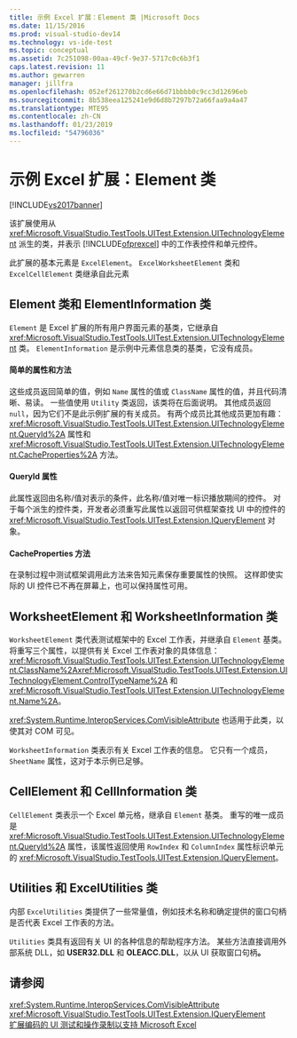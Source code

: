 ```yaml
---
title: 示例 Excel 扩展：Element 类 |Microsoft Docs
ms.date: 11/15/2016
ms.prod: visual-studio-dev14
ms.technology: vs-ide-test
ms.topic: conceptual
ms.assetid: 7c251098-00aa-49cf-9e37-5717c0c6b3f1
caps.latest.revision: 11
ms.author: gewarren
manager: jillfra
ms.openlocfilehash: 052ef261270b2cd6e66d71bbbb0c9cc3d12696eb
ms.sourcegitcommit: 8b538eea125241e9d6d8b7297b72a66faa9a4a47
ms.translationtype: MTE95
ms.contentlocale: zh-CN
ms.lasthandoff: 01/23/2019
ms.locfileid: "54796036"
---
```

# <a name="sample-excel-extension-element-classes"></a>示例 Excel 扩展：Element 类
[!INCLUDE[vs2017banner](../includes/vs2017banner.md)]

该扩展使用从 <xref:Microsoft.VisualStudio.TestTools.UITest.Extension.UITechnologyElement> 派生的类，并表示 [!INCLUDE[ofprexcel](../includes/ofprexcel-md.md)] 中的工作表控件和单元控件。  
  
 此扩展的基本元素是 `ExcelElement`。 `ExcelWorksheetElement` 类和 `ExcelCellElement` 类继承自此元素  
  
## <a name="element-and-elementinformation-classes"></a>Element 类和 ElementInformation 类  
 `Element` 是 Excel 扩展的所有用户界面元素的基类，它继承自 <xref:Microsoft.VisualStudio.TestTools.UITest.Extension.UITechnologyElement> 类。 `ElementInformation` 是示例中元素信息类的基类，它没有成员。  
  
#### <a name="simple-properties-and-methods"></a>简单的属性和方法  
 这些成员返回简单的值，例如 `Name` 属性的值或 `ClassName` 属性的值，并且代码清晰、易读。 一些值使用 `Utility` 类返回，该类将在后面说明。 其他成员返回 `null`，因为它们不是此示例扩展的有关成员。 有两个成员比其他成员更加有趣：<xref:Microsoft.VisualStudio.TestTools.UITest.Extension.UITechnologyElement.QueryId%2A> 属性和 <xref:Microsoft.VisualStudio.TestTools.UITest.Extension.UITechnologyElement.CacheProperties%2A> 方法。  
  
#### <a name="queryid-property"></a>QueryId 属性  
 此属性返回由名称/值对表示的条件，此名称/值对唯一标识播放期间的控件。 对于每个派生的控件类，开发者必须重写此属性以返回可供框架查找 UI 中的控件的 <xref:Microsoft.VisualStudio.TestTools.UITest.Extension.IQueryElement> 对象。  
  
#### <a name="cacheproperties-method"></a>CacheProperties 方法  
 在录制过程中测试框架调用此方法来告知元素保存重要属性的快照。 这样即使实际的 UI 控件已不再在屏幕上，也可以保持属性可用。  
  
## <a name="worksheetelement-and-worksheetinformation-classes"></a>WorksheetElement 和 WorksheetInformation 类  
 `WorksheetElement` 类代表测试框架中的 Excel 工作表，并继承自 `Element` 基类。 将重写三个属性，以提供有关 Excel 工作表对象的具体信息：<xref:Microsoft.VisualStudio.TestTools.UITest.Extension.UITechnologyElement.ClassName%2A><xref:Microsoft.VisualStudio.TestTools.UITest.Extension.UITechnologyElement.ControlTypeName%2A> 和 <xref:Microsoft.VisualStudio.TestTools.UITest.Extension.UITechnologyElement.Name%2A>。  
  
 <xref:System.Runtime.InteropServices.ComVisibleAttribute> 也适用于此类，以使其对 COM 可见。  
  
 `WorksheetInformation` 类表示有关 Excel 工作表的信息。 它只有一个成员，`SheetName` 属性，这对于本示例已足够。  
  
## <a name="cellelement-and-cellinformation-classes"></a>CellElement 和 CellInformation 类  
 `CellElement` 类表示一个 Excel 单元格，继承自 `Element` 基类。 重写的唯一成员是 <xref:Microsoft.VisualStudio.TestTools.UITest.Extension.UITechnologyElement.QueryId%2A> 属性，该属性返回使用 `RowIndex` 和 `ColumnIndex` 属性标识单元的 <xref:Microsoft.VisualStudio.TestTools.UITest.Extension.IQueryElement>。  
  
## <a name="utilities-and-excelutilities-classes"></a>Utilities 和 ExcelUtilities 类  
 内部 `ExcelUtilities` 类提供了一些常量值，例如技术名称和确定提供的窗口句柄是否代表 Excel 工作表的方法。  
  
 `Utilities` 类具有返回有关 UI 的各种信息的帮助程序方法。 某些方法直接调用外部系统 DLL，如 **USER32.DLL** 和 **OLEACC.DLL**，以从 UI 获取窗口句柄<strong>。</strong>  
  
## <a name="see-also"></a>请参阅  
 <xref:System.Runtime.InteropServices.ComVisibleAttribute>   
 <xref:Microsoft.VisualStudio.TestTools.UITest.Extension.IQueryElement>   
 [扩展编码的 UI 测试和操作录制以支持 Microsoft Excel](../test/extending-coded-ui-tests-and-action-recordings-to-support-microsoft-excel.md)

